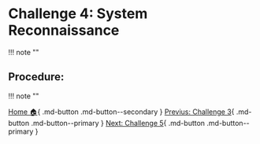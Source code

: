 # **Challenge 4: System Reconnaissance**
!!! note ""
## **Procedure:**

!!! note ""

[Home 🏠](index.md){ .md-button .md-button--secondary } [Previus: Challenge 3](challenge_3.md){ .md-button .md-button--primary } [Next: Challenge 5](challenge_5.md){ .md-button .md-button--primary }